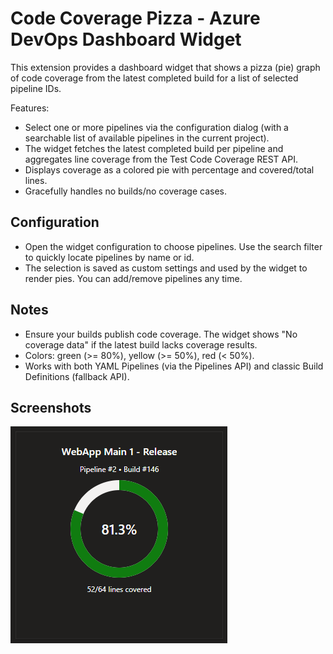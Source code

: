﻿# Code Coverage Pizza - Azure DevOps Dashboard Widget

This extension provides a dashboard widget that shows a pizza (pie) graph of code coverage from the latest completed build for a list of selected pipeline IDs.

Features:
- Select one or more pipelines via the configuration dialog (with a searchable list of available pipelines in the current project).
- The widget fetches the latest completed build per pipeline and aggregates line coverage from the Test Code Coverage REST API.
- Displays coverage as a colored pie with percentage and covered/total lines.
- Gracefully handles no builds/no coverage cases.

## Configuration
- Open the widget configuration to choose pipelines. Use the search filter to quickly locate pipelines by name or id.
- The selection is saved as custom settings and used by the widget to render pies. You can add/remove pipelines any time.

## Notes
- Ensure your builds publish code coverage. The widget shows "No coverage data" if the latest build lacks coverage results.
- Colors: green (>= 80%), yellow (>= 50%), red (< 50%).
- Works with both YAML Pipelines (via the Pipelines API) and classic Build Definitions (fallback API).

## Screenshots
![Screenshot](web/img/screenshot_dark.png)